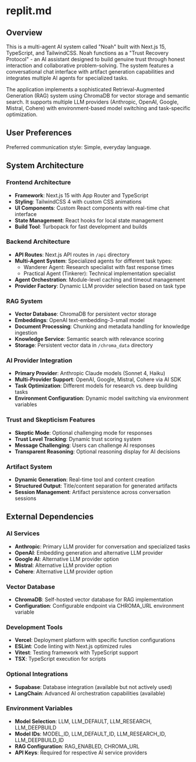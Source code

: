 # replit.md

## Overview

This is a multi-agent AI system called "Noah" built with Next.js 15, TypeScript, and TailwindCSS. Noah functions as a "Trust Recovery Protocol" - an AI assistant designed to build genuine trust through honest interaction and collaborative problem-solving. The system features a conversational chat interface with artifact generation capabilities and integrates multiple AI agents for specialized tasks.

The application implements a sophisticated Retrieval-Augmented Generation (RAG) system using ChromaDB for vector storage and semantic search. It supports multiple LLM providers (Anthropic, OpenAI, Google, Mistral, Cohere) with environment-based model switching and task-specific optimization.

## User Preferences

Preferred communication style: Simple, everyday language.

## System Architecture

### Frontend Architecture
- **Framework**: Next.js 15 with App Router and TypeScript
- **Styling**: TailwindCSS 4 with custom CSS animations
- **UI Components**: Custom React components with real-time chat interface
- **State Management**: React hooks for local state management
- **Build Tool**: Turbopack for fast development and builds

### Backend Architecture
- **API Routes**: Next.js API routes in `/api` directory
- **Multi-Agent System**: Specialized agents for different task types:
  - Wanderer Agent: Research specialist with fast response times
  - Practical Agent (Tinkerer): Technical implementation specialist
- **Agent Orchestration**: Module-level caching and timeout management
- **Provider Factory**: Dynamic LLM provider selection based on task type

### RAG System
- **Vector Database**: ChromaDB for persistent vector storage
- **Embeddings**: OpenAI text-embedding-3-small model
- **Document Processing**: Chunking and metadata handling for knowledge ingestion
- **Knowledge Service**: Semantic search with relevance scoring
- **Storage**: Persistent vector data in `/chroma_data` directory

### AI Provider Integration
- **Primary Provider**: Anthropic Claude models (Sonnet 4, Haiku)
- **Multi-Provider Support**: OpenAI, Google, Mistral, Cohere via AI SDK
- **Task Optimization**: Different models for research vs. deep building tasks
- **Environment Configuration**: Dynamic model switching via environment variables

### Trust and Skepticism Features
- **Skeptic Mode**: Optional challenging mode for responses
- **Trust Level Tracking**: Dynamic trust scoring system
- **Message Challenging**: Users can challenge AI responses
- **Transparent Reasoning**: Optional reasoning display for AI decisions

### Artifact System
- **Dynamic Generation**: Real-time tool and content creation
- **Structured Output**: Title/content separation for generated artifacts
- **Session Management**: Artifact persistence across conversation sessions

## External Dependencies

### AI Services
- **Anthropic**: Primary LLM provider for conversation and specialized tasks
- **OpenAI**: Embedding generation and alternative LLM provider
- **Google AI**: Alternative LLM provider option
- **Mistral**: Alternative LLM provider option
- **Cohere**: Alternative LLM provider option

### Vector Database
- **ChromaDB**: Self-hosted vector database for RAG implementation
- **Configuration**: Configurable endpoint via CHROMA_URL environment variable

### Development Tools
- **Vercel**: Deployment platform with specific function configurations
- **ESLint**: Code linting with Next.js optimized rules
- **Vitest**: Testing framework with TypeScript support
- **TSX**: TypeScript execution for scripts

### Optional Integrations
- **Supabase**: Database integration (available but not actively used)
- **LangChain**: Advanced AI orchestration capabilities (available)

### Environment Variables
- **Model Selection**: LLM, LLM_DEFAULT, LLM_RESEARCH, LLM_DEEPBUILD
- **Model IDs**: MODEL_ID, LLM_DEFAULT_ID, LLM_RESEARCH_ID, LLM_DEEPBUILD_ID
- **RAG Configuration**: RAG_ENABLED, CHROMA_URL
- **API Keys**: Required for respective AI service providers